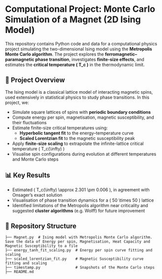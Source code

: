 # Computational Project: Monte Carlo Simulation of a Magnet (2D Ising Model)

This repository contains Python code and data for a computational physics project simulating the two-dimensional Ising model using the **Metropolis Monte Carlo algorithm**. The project explores the **ferromagnetic–paramagnetic phase transition**, investigates **finite-size effects**, and estimates the **critical temperature \( T_c \)** in the thermodynamic limit.

## 🔬 Project Overview

The Ising model is a classical lattice model of interacting magnetic spins, used extensively in statistical physics to study phase transitions. In this project, we:

- Simulate square lattices of spins with **periodic boundary conditions**
- Compute energy per spin, magnetisation, magnetic susceptibility, and their fluctuations
- Estimate finite-size critical temperatures using:
  - **Hyperbolic tangent fit** to the energy–temperature curve
  - **Scaled Lorentzian fit** to the magnetic susceptibility peak
- Apply **finite-size scaling** to extrapolate the infinite-lattice critical temperature \( T_c(\infty) \)
- Visualise spin configurations during evolution at different temperatures and Monte Carlo steps

## 📊 Key Results

- Estimated \( T_c(\infty) \approx 2.301 \pm 0.006 \), in agreement with Onsager’s exact solution
- Visualisation of phase transition dynamics for a \( 50 \times 50 \) lattice
- Identified limitations of the Metropolis algorithm near criticality and suggested **cluster algorithms** (e.g. Wolff) for future improvement

## 📁 Repository Structure

```plaintext
├── Magnet.py  # Ising model with Metropolis Monte Carlo algorithm. Save the data of Energy per spin, Magnetisation, Heat Capacity and Magnetic Susceptibility to a file
├── energy_tanh_fit_scaling.py  # Energy per spin curve fitting and scaling
├── scaled_lorentzian_fit.py    # Magnetic Susceptibility curve fitting and scaling
├── timestamp.py                # Snapshots of the Monte Carlo steps 
├── README.md
